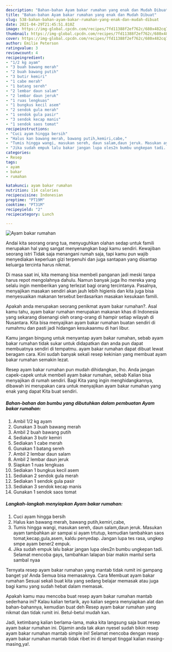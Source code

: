 ```yaml
---
description: "Bahan-bahan Ayam bakar rumahan yang enak dan Mudah Dibuat"
title: "Bahan-bahan Ayam bakar rumahan yang enak dan Mudah Dibuat"
slug: 538-bahan-bahan-ayam-bakar-rumahan-yang-enak-dan-mudah-dibuat
date: 2021-04-29T21:45:51.810Z
image: https://img-global.cpcdn.com/recipes/7fd11388f2ef762c/680x482cq70/ayam-bakar-rumahan-foto-resep-utama.jpg
thumbnail: https://img-global.cpcdn.com/recipes/7fd11388f2ef762c/680x482cq70/ayam-bakar-rumahan-foto-resep-utama.jpg
cover: https://img-global.cpcdn.com/recipes/7fd11388f2ef762c/680x482cq70/ayam-bakar-rumahan-foto-resep-utama.jpg
author: Emilie Peterson
ratingvalue: 3
reviewcount: 4
recipeingredient:
- "1/2 kg ayam"
- "3 buah bawang merah"
- "2 buah bawang putih"
- "3 butir kemiri"
- "1 cabe merah"
- "1 batang sereh"
- "2 lembar daun salam"
- "2 lembar daun jeruk"
- "1 ruas lengkuas"
- "1 bungkus kecil asem"
- "2 sendok gula merah"
- "1 sendok gula pasir"
- "3 sendok kecap manis"
- "1 sendok saos tomat"
recipeinstructions:
- "Cuci ayam hingga bersih"
- "Halus kan bawang merah, bawang putih,kemiri,cabe,"
- "Tumis hingga wangi, masukan sereh, daun salam,daun jeruk. Masukan ayam tambahkan air sampai si ayam trtutup, kemudian tambahkan saos tomat,kecap,gula,asem, kaldu penyedap. Jangan lupa tes rasa, ungkep smpe ayam bener2 empuk."
- "Jika sudah empuk lalu bakar jangan lupa oles2n bumbu ungkepan tadi. Selamat mencoba gays, tambahkan lalapan biar makin mantul serta sambal nyaa"
categories:
- Resep
tags:
- ayam
- bakar
- rumahan

katakunci: ayam bakar rumahan 
nutrition: 114 calories
recipecuisine: Indonesian
preptime: "PT19M"
cooktime: "PT31M"
recipeyield: "2"
recipecategory: Lunch

---
```



![Ayam bakar rumahan](https://img-global.cpcdn.com/recipes/7fd11388f2ef762c/680x482cq70/ayam-bakar-rumahan-foto-resep-utama.jpg)

Andai kita seorang orang tua, menyuguhkan olahan sedap untuk famili merupakan hal yang sangat menyenangkan bagi kamu sendiri. Kewajiban seorang istri Tidak saja menangani rumah saja, tapi kamu pun wajib menyediakan keperluan gizi terpenuhi dan juga santapan yang disantap keluarga tercinta harus nikmat.

Di masa  saat ini, kita memang bisa membeli panganan jadi meski tanpa harus repot mengolahnya dahulu. Namun banyak juga lho mereka yang selalu ingin memberikan yang terlezat bagi orang tercintanya. Pasalnya, menyajikan masakan sendiri akan jauh lebih higienis dan kita juga bisa menyesuaikan makanan tersebut berdasarkan masakan kesukaan famili. 



Apakah anda merupakan seorang penikmat ayam bakar rumahan?. Asal kamu tahu, ayam bakar rumahan merupakan makanan khas di Indonesia yang sekarang disenangi oleh orang-orang di hampir setiap wilayah di Nusantara. Kita bisa menyajikan ayam bakar rumahan buatan sendiri di rumahmu dan pasti jadi hidangan kesukaanmu di hari libur.

Kamu jangan bingung untuk menyantap ayam bakar rumahan, sebab ayam bakar rumahan tidak sukar untuk didapatkan dan anda pun dapat membuatnya sendiri di tempatmu. ayam bakar rumahan dapat dibuat lewat beragam cara. Kini sudah banyak sekali resep kekinian yang membuat ayam bakar rumahan semakin lezat.

Resep ayam bakar rumahan pun mudah dihidangkan, lho. Anda jangan capek-capek untuk membeli ayam bakar rumahan, sebab Kalian bisa menyajikan di rumah sendiri. Bagi Kita yang ingin menghidangkannya, dibawah ini merupakan cara untuk menyajikan ayam bakar rumahan yang enak yang dapat Kita buat sendiri.

<!--inarticleads1-->

##### Bahan-bahan dan bumbu yang dibutuhkan dalam pembuatan Ayam bakar rumahan:

1. Ambil 1/2 kg ayam
1. Gunakan 3 buah bawang merah
1. Ambil 2 buah bawang putih
1. Sediakan 3 butir kemiri
1. Sediakan 1 cabe merah
1. Gunakan 1 batang sereh
1. Ambil 2 lembar daun salam
1. Ambil 2 lembar daun jeruk
1. Siapkan 1 ruas lengkuas
1. Sediakan 1 bungkus kecil asem
1. Sediakan 2 sendok gula merah
1. Sediakan 1 sendok gula pasir
1. Sediakan 3 sendok kecap manis
1. Gunakan 1 sendok saos tomat




<!--inarticleads2-->

##### Langkah-langkah menyiapkan Ayam bakar rumahan:

1. Cuci ayam hingga bersih
1. Halus kan bawang merah, bawang putih,kemiri,cabe,
1. Tumis hingga wangi, masukan sereh, daun salam,daun jeruk. Masukan ayam tambahkan air sampai si ayam trtutup, kemudian tambahkan saos tomat,kecap,gula,asem, kaldu penyedap. Jangan lupa tes rasa, ungkep smpe ayam bener2 empuk.
1. Jika sudah empuk lalu bakar jangan lupa oles2n bumbu ungkepan tadi. Selamat mencoba gays, tambahkan lalapan biar makin mantul serta sambal nyaa




Ternyata resep ayam bakar rumahan yang mantab tidak rumit ini gampang banget ya! Anda Semua bisa memasaknya. Cara Membuat ayam bakar rumahan Sesuai sekali buat kita yang sedang belajar memasak atau juga bagi kamu yang sudah hebat dalam memasak.

Apakah kamu mau mencoba buat resep ayam bakar rumahan mantab sederhana ini? Kalau kalian tertarik, ayo kalian segera menyiapkan alat dan bahan-bahannya, kemudian buat deh Resep ayam bakar rumahan yang nikmat dan tidak rumit ini. Betul-betul mudah kan. 

Jadi, ketimbang kalian berlama-lama, maka kita langsung saja buat resep ayam bakar rumahan ini. Dijamin anda tak akan nyesel sudah bikin resep ayam bakar rumahan mantab simple ini! Selamat mencoba dengan resep ayam bakar rumahan mantab tidak ribet ini di tempat tinggal kalian masing-masing,ya!.

